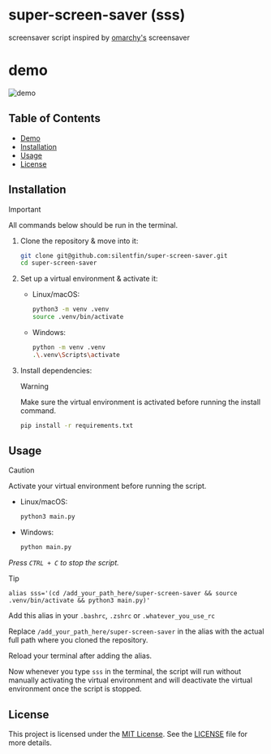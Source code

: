 # super-screen-saver (sss)
screensaver script inspired by [omarchy's](https://omarchy.org/) screensaver

# demo
![demo](sss.gif)

## Table of Contents
- [Demo](#demo)
- [Installation](#installation)
- [Usage](#usage)
- [License](#license)

## Installation 

> [!IMPORTANT]
>
> All commands below should be run in the terminal.

1. Clone the repository & move into it:  
   ```bash
   git clone git@github.com:silentfin/super-screen-saver.git
   cd super-screen-saver
   ```

2. Set up a virtual environment & activate it:
   - Linux/macOS:  
     ```bash
     python3 -m venv .venv
     source .venv/bin/activate
     ```  
   - Windows:  
     ```bash
     python -m venv .venv
     .\.venv\Scripts\activate
     ```  

3. Install dependencies:  

    > [!WARNING]
    >
    >Make sure the virtual environment is activated before running the install command.

   ```bash
   pip install -r requirements.txt
   ```  

## Usage
> [!CAUTION]
>
> Activate your virtual environment before running the script.
- Linux/macOS:  
    ```bash    
    python3 main.py
    ```  
- Windows:  
    ```bash
    python main.py
    ```
*Press `CTRL + C` to stop the script.*
>[!TIP]
>
>```alias sss='(cd /add_your_path_here/super-screen-saver && source .venv/bin/activate && python3 main.py)'```
>
> Add this alias in your `.bashrc`, `.zshrc` or `.whatever_you_use_rc`
>
> Replace `/add_your_path_here/super-screen-saver` in the alias with the actual full path where you cloned the repository.
>
> Reload your terminal after adding the alias.
>
> Now whenever you type `sss` in the terminal, the script will run without manually activating the virtual environment and will deactivate the virtual environment once the script is stopped.

## License
This project is licensed under the [MIT License](LICENSE). See the [LICENSE](LICENSE) file for more details.